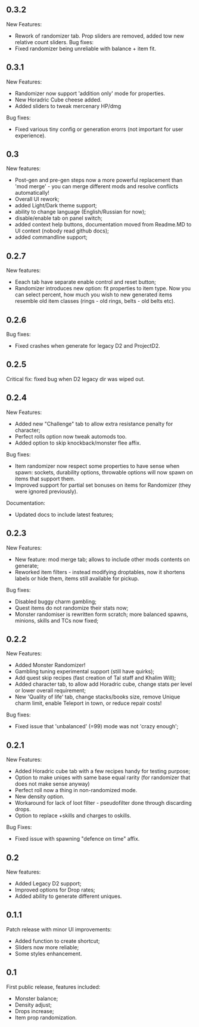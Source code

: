## 0.3.2
New Features:
* Rework of randomizer tab. Prop sliders are removed, added tow new relative count sliders.
Bug fixes:
* Fixed randomizer being unreliable with balance + item fit.

## 0.3.1
New Features:
* Randomizer now support 'addition only' mode for properties.
* New Horadric Cube cheese added.
* Added sliders to tweak mercenary HP/dmg

Bug fixes:
* Fixed various tiny config or generation erorrs (not important for user experience).


## 0.3
New features:  
* Post-gen and pre-gen steps now a more powerful replacement than 'mod merge' - you can merge different mods and resolve conflicts automatically!
* Overall UI rework;
* added Light/Dark theme support;
* ability to change language (English/Russian for now);
* disable/enable tab on panel switch;
* added context help buttons, documentation moved from Readme.MD to UI context (nobody read github docs);
* added commandline support;

## 0.2.7
New features:  
* Eeach tab have separate enable control and reset button;
* Randomizer introduces new option: fit properties to item type. Now you can select percent, how much you wish to new generated items resemble old item classes (rings - old rings, belts - old belts etc).

## 0.2.6
Bug fixes:  
* Fixed crashes when generate for legacy D2 and ProjectD2.

## 0.2.5

Critical fix: fixed bug when D2 legacy dir was wiped out.

## 0.2.4
New Features:  
* Added new "Challenge" tab to allow extra resistance penalty for character;
* Perfect rolls option now tweak automods too.
* Added option to skip knockback/monster flee affix.  

Bug fixes:  
* Item randomizer now respect some properties to have sense when spawn: sockets, durability options, throwable options will now spawn on items that support them.
* Improved support for partial set bonuses on items for Randomizer (they were ignored previously).  

Documentation:  
*  Updated docs to include latest features;


## 0.2.3
New Features:  
* New feature: mod merge tab; allows to include other mods contents on generate;
* Reworked item filters - instead modifying droptables, now it shortens labels or hide them, items still available for pickup.  

Bug fixes:  
* Disabled buggy charm gambling;
* Quest items do not randomize their stats now;
* Monster randomiser is rewritten form scratch; more balanced spawns, minions, skills and TCs now fixed;

## 0.2.2
New Features:  
* Added Monster Randomizer! 
* Gambling tuning experimental support (still have quirks);
* Add quest skip recipes (fast creation of Tal staff and Khalim Will);
* Added character tab, to allow add Horadric cube, change stats per level or lower overall requirement;
* New 'Quality of life' tab, change stacks/books size, remove Unique charm limit, enable Teleport in town, or reduce repair costs!  

Bug fixes:  
* Fixed issue that 'unbalanced' (=99) mode was not 'crazy enough';

## 0.2.1
New Features:  
* Added Horadric cube tab with a few recipes handy for testing purpose;
* Option to make uniqes with same base equal rarity (for randomizer that does not make sense anyway)
* Perfect roll now a thing in non-randomized mode.
* New density option.
* Workaround for lack of loot filter - pseudofilter done through discarding drops.
* Option to replace +skills and charges to oskills.  

Bug Fixes:  
* Fixed issue with spawning "defence on time" affix.


## 0.2
New features:  
* Added Legacy D2 support;
* Improved options for Drop rates;
* Added ability to generate different uniques.

## 0.1.1

Patch release with minor UI improvements:  
* Added function to create shortcut;
* Sliders now more reliable;
* Some styles enhancement.

## 0.1
First public release, features included:  
* Monster balance;
* Density adjust;
* Drops increase;
* Item prop randomization.
